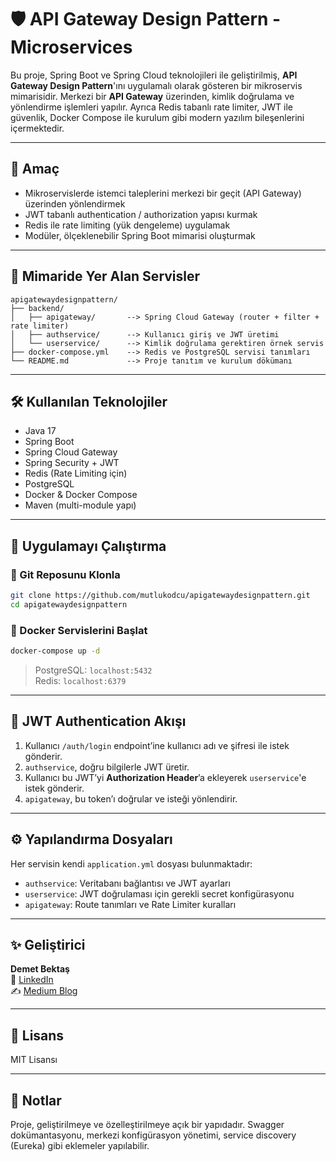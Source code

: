 # 🛡️ API Gateway Design Pattern - Microservices

Bu proje, Spring Boot ve Spring Cloud teknolojileri ile geliştirilmiş, **API Gateway Design Pattern**'ını uygulamalı olarak gösteren bir mikroservis mimarisidir. Merkezi bir **API Gateway** üzerinden, kimlik doğrulama ve yönlendirme işlemleri yapılır. Ayrıca Redis tabanlı rate limiter, JWT ile güvenlik, Docker Compose ile kurulum gibi modern yazılım bileşenlerini içermektedir.

---

## 🎯 Amaç

- Mikroservislerde istemci taleplerini merkezi bir geçit (API Gateway) üzerinden yönlendirmek
- JWT tabanlı authentication / authorization yapısı kurmak
- Redis ile rate limiting (yük dengeleme) uygulamak
- Modüler, ölçeklenebilir Spring Boot mimarisi oluşturmak

---

## 🧱 Mimaride Yer Alan Servisler

```
apigatewaydesignpattern/
├── backend/
│   ├── apigateway/       --> Spring Cloud Gateway (router + filter + rate limiter)
│   ├── authservice/      --> Kullanıcı giriş ve JWT üretimi
│   └── userservice/      --> Kimlik doğrulama gerektiren örnek servis
├── docker-compose.yml    --> Redis ve PostgreSQL servisi tanımları
└── README.md             --> Proje tanıtım ve kurulum dökümanı
```

---

## 🛠️ Kullanılan Teknolojiler

- Java 17  
- Spring Boot  
- Spring Cloud Gateway  
- Spring Security + JWT  
- Redis (Rate Limiting için)  
- PostgreSQL  
- Docker & Docker Compose  
- Maven (multi-module yapı)

---

## 🚀 Uygulamayı Çalıştırma

### 🔁 Git Reposunu Klonla
```bash
git clone https://github.com/mutlukodcu/apigatewaydesignpattern.git
cd apigatewaydesignpattern
```

### 🐳 Docker Servislerini Başlat
```bash
docker-compose up -d
```
> PostgreSQL: `localhost:5432`  
> Redis: `localhost:6379`

---

## 🔐 JWT Authentication Akışı

1. Kullanıcı `/auth/login` endpoint’ine kullanıcı adı ve şifresi ile istek gönderir.  
2. `authservice`, doğru bilgilerle JWT üretir.  
3. Kullanıcı bu JWT’yi **Authorization Header**’a ekleyerek `userservice`'e istek gönderir.  
4. `apigateway`, bu token’ı doğrular ve isteği yönlendirir.  

---

## ⚙️ Yapılandırma Dosyaları

Her servisin kendi `application.yml` dosyası bulunmaktadır:

- `authservice`: Veritabanı bağlantısı ve JWT ayarları  
- `userservice`: JWT doğrulaması için gerekli secret konfigürasyonu  
- `apigateway`: Route tanımları ve Rate Limiter kuralları  

---

## ✨ Geliştirici

**Demet Bektaş**  
🔗 [LinkedIn](https://www.linkedin.com/in/demetbekta%C5%9F/)  
✍️ [Medium Blog](https://medium.com/@mutlukodcu)

---

## 🪪 Lisans

MIT Lisansı

---

## 📌 Notlar

Proje, geliştirilmeye ve özelleştirilmeye açık bir yapıdadır. Swagger dokümantasyonu, merkezi konfigürasyon yönetimi, service discovery (Eureka) gibi eklemeler yapılabilir.
